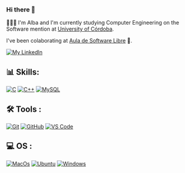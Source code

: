 ### Hi there 👋
👩🏼‍💻 I'm Alba and I'm currently studying Computer Engineering on the Software mention at [University of Córdoba](http://www.uco.es/).

I've been colaborating at [Aula de Software Libre](https://www.uco.es/aulasoftwarelibre/) 🐧.

[![My LinkedIn](https://img.shields.io/badge/LinkedIn-0077B5?style=for-the-badge&logo=linkedin&logoColor=white)](https://www.linkedin.com/in/alba-palomino-jim%C3%A9nez-966ab9222/)


## 📊 Skills:  
  [![C](https://img.shields.io/badge/C-00599C?style=for-the-badge&logo=c&logoColor=white)]()
  [![C++](https://img.shields.io/badge/C%2B%2B-00599C?style=for-the-badge&logo=c%2B%2B&logoColor=white)]()
  [![MySQL](https://img.shields.io/badge/MySQL-eb7a09?style=for-the-badge&logo=MYSQL&logoColor=white)](https://Www.mysql.com)
   
## 🛠 Tools : 
  [![Git](https://img.shields.io/badge/Git-E34F26?style=for-the-badge&logo=git&logoColor=white)]()
  [![GitHub](https://img.shields.io/badge/GitHub-000000?style=for-the-badge&logo=github&logoColor=white)]()
  [![VS Code](https://img.shields.io/badge/VSCode-2490D5?style=for-the-badge&logo=visual-studio-code&logoColor=white)](https://code.visualstudio.com/)

## 💻 OS : 
  [![MacOs](https://img.shields.io/badge/-MacOs-C2C2C6?style=for-the-badge&logo=apple&logoColor=white)]()
  [![Ubuntu](https://img.shields.io/badge/Ubuntu-E95420?style=for-the-badge&logo=ubuntu&logoColor=white)](https://ubuntu.com/)
  [![Windows](https://img.shields.io/badge/windows%2011-00BFFF?style=for-the-badge&logo=windows&logoColor=blue)](https://www.microsoft.com/es-es/windows/windows-11)
  

